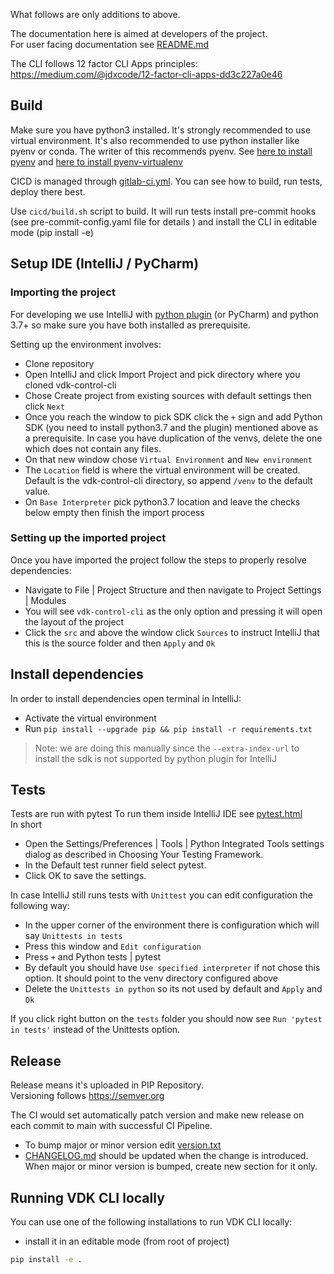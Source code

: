 What follows are only additions to above. <br>

The documentation here is aimed at developers of the project. <br>
For user facing documentation see [README.md](./README.md)

The CLI follows 12 factor CLI Apps principles:
https://medium.com/@jdxcode/12-factor-cli-apps-dd3c227a0e46

## Build

Make sure you have python3 installed. It's strongly recommended to use virtual environment.
It's also recommended to use python installer like pyenv or conda. The writer of this recommends pyenv.
See [here to install pyenv](https://github.com/pyenv/pyenv#installation) and [here to install pyenv-virtualenv](https://github.com/pyenv/pyenv-virtualenv#installation)

CICD is managed through [gitlab-ci.yml](./.gitlab-ci.yml). You can see how to build, run tests, deploy there best.

Use `cicd/build.sh` script to build.
It will run tests install pre-commit hooks
(see pre-commit-config.yaml file for details )
and install the CLI in editable mode (pip install -e)

## Setup IDE (IntelliJ / PyCharm)

### Importing the project

For developing we use IntelliJ with [python plugin](https://plugins.jetbrains.com/plugin/631-python) (or PyCharm) and python 3.7+ so make sure you have both installed as prerequisite.

Setting up the environment involves:
* Clone repository
* Open IntelliJ and click Import Project and pick directory where you cloned vdk-control-cli
* Chose Create project from existing sources with default settings then click `Next`
* Once you reach the window to pick SDK click the `+` sign and add Python SDK (you need to install python3.7 and the plugin) mentioned above as a prerequisite. In case you have duplication of the venvs, delete the one which does not contain any files.
* On that new window chose `Virtual Environment` and `New environment`
* The `Location` field is where the virtual environment will be created. Default is the vdk-control-cli directory, so append `/venv` to the default value.
* On `Base Interpreter` pick python3.7 location and leave the checks below empty then finish the import process

### Setting up the imported project

Once you have imported the project follow the steps to properly resolve dependencies:
* Navigate to File | Project Structure and then navigate to Project Settings | Modules
* You will see `vdk-control-cli` as the only option and pressing it will open the layout of the project
* Click the `src` and above the window click `Sources` to instruct IntelliJ that this is the source folder and then `Apply` and `Ok`

## Install dependencies

In order to install dependencies open terminal in IntelliJ:
* Activate the virtual environment
* Run `pip install --upgrade pip && pip install -r requirements.txt`
> Note: we are doing this manually since the `--extra-index-url` to install the sdk is not supported by python plugin for IntelliJ


## Tests

Tests are run with pytest
To run them inside IntelliJ IDE see [pytest.html](https://www.jetbrains.com/help/pycharm/pytest.html) <br>
In short
* Open the Settings/Preferences | Tools | Python Integrated Tools settings dialog as described in Choosing Your Testing Framework.
* In the Default test runner field select pytest.
* Click OK to save the settings.

In case IntelliJ still runs tests with `Unittest` you can edit configuration the following way:
* In the upper corner of the environment there is configuration which will say `Unittests in tests`
* Press this window and `Edit configuration`
* Press `+` and Python tests | pytest
* By default you should have `Use specified interpreter` if not chose this option. It should point to the venv directory configured above
* Delete the `Unittests in python` so its not used by default and `Apply` and `Ok`

If you click right button on the `tests` folder you should now see `Run 'pytest in tests'` instead of the Unittests option.

## Release

Release means it's uploaded in PIP Repository. <br>
Versioning follows https://semver.org

The CI would set automatically patch version and make new release on each commit to main with successful CI Pipeline.

* To bump major or minor version edit [version.txt](./version.txt)
* [CHANGELOG.md](./CHANGELOG.md) should be updated when the change is introduced. When major or minor version is bumped, create new section for it only.

## Running VDK CLI locally

You can use one of the following installations to run VDK CLI locally:
* install it in an editable mode (from root of project)
```bash
pip install -e .
```
